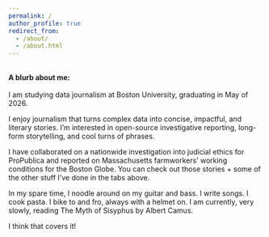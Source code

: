 ```yaml
---
permalink: /
author_profile: true
redirect_from: 
  - /about/
  - /about.html
---
```



<br>**A blurb about me:** <br><br>
I am studying data journalism at Boston University, graduating in May of 2026.

I enjoy journalism that turns complex data into concise, impactful, and literary stories. I’m interested in open-source investigative reporting, long-form storytelling, and cool turns of phrases.

I have collaborated on a nationwide investigation into judicial ethics for ProPublica and reported on Massachusetts farmworkers’ working conditions for the Boston Globe. You can check out those stories + some of the other stuff I’ve done in the tabs above.

In my spare time, I noodle around on my guitar and bass. I write songs. I cook pasta. I bike to and fro, always with a helmet on. I am currently, very slowly, reading The Myth of Sisyphus by Albert Camus.

I think that covers it!
